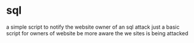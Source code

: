 # sql
a simple script to notify the website owner of an sql attack
just a basic script for owners of website 
be more aware the we sites is being attacked

